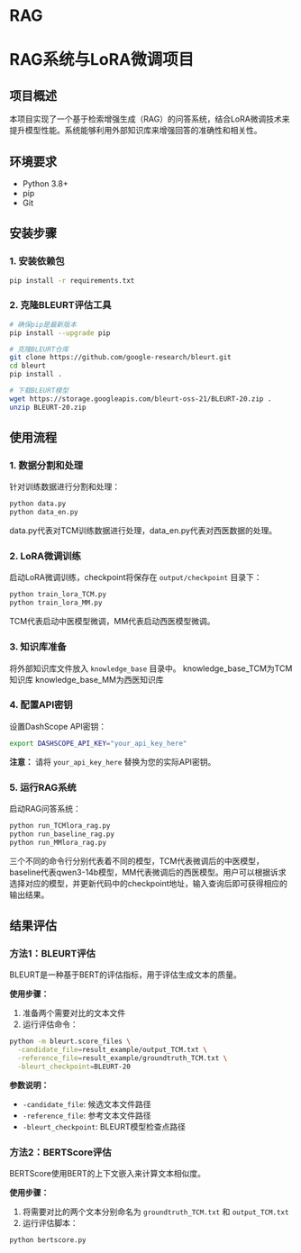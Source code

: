 # RAG

# RAG系统与LoRA微调项目

## 项目概述

本项目实现了一个基于检索增强生成（RAG）的问答系统，结合LoRA微调技术来提升模型性能。系统能够利用外部知识库来增强回答的准确性和相关性。

## 环境要求

- Python 3.8+
- pip
- Git

## 安装步骤

### 1. 安装依赖包

```bash
pip install -r requirements.txt
```

### 2. 克隆BLEURT评估工具

```bash
# 确保pip是最新版本
pip install --upgrade pip

# 克隆BLEURT仓库
git clone https://github.com/google-research/bleurt.git
cd bleurt
pip install .

# 下载BLEURT模型
wget https://storage.googleapis.com/bleurt-oss-21/BLEURT-20.zip .
unzip BLEURT-20.zip
```

## 使用流程

### 1. 数据分割和处理

针对训练数据进行分割和处理：

```bash
python data.py
python data_en.py
```
data.py代表对TCM训练数据进行处理，data_en.py代表对西医数据的处理。

### 2. LoRA微调训练

启动LoRA微调训练，checkpoint将保存在 `output/checkpoint` 目录下：

```bash
python train_lora_TCM.py
python train_lora_MM.py
```
TCM代表启动中医模型微调，MM代表启动西医模型微调。

### 3. 知识库准备

将外部知识库文件放入 `knowledge_base` 目录中。
knowledge_base_TCM为TCM知识库
knowledge_base_MM为西医知识库

### 4. 配置API密钥

设置DashScope API密钥：

```bash
export DASHSCOPE_API_KEY="your_api_key_here"
```

**注意：** 请将 `your_api_key_here` 替换为您的实际API密钥。

### 5. 运行RAG系统

启动RAG问答系统：

```bash
python run_TCMlora_rag.py
python run_baseline_rag.py
python run_MMlora_rag.py

```

三个不同的命令行分别代表着不同的模型，TCM代表微调后的中医模型，baseline代表qwen3-14b模型，MM代表微调后的西医模型。用户可以根据诉求选择对应的模型，并更新代码中的checkpoint地址，输入查询后即可获得相应的输出结果。
## 结果评估

### 方法1：BLEURT评估

BLEURT是一种基于BERT的评估指标，用于评估生成文本的质量。

**使用步骤：**

1. 准备两个需要对比的文本文件
2. 运行评估命令：

```bash
python -m bleurt.score_files \
  -candidate_file=result_example/output_TCM.txt \
  -reference_file=result_example/groundtruth_TCM.txt \
  -bleurt_checkpoint=BLEURT-20
```

**参数说明：**
- `-candidate_file`: 候选文本文件路径
- `-reference_file`: 参考文本文件路径  
- `-bleurt_checkpoint`: BLEURT模型检查点路径

### 方法2：BERTScore评估

BERTScore使用BERT的上下文嵌入来计算文本相似度。

**使用步骤：**

1. 将需要对比的两个文本分别命名为 `groundtruth_TCM.txt` 和 `output_TCM.txt`
2. 运行评估脚本：

```bash
python bertscore.py
```
